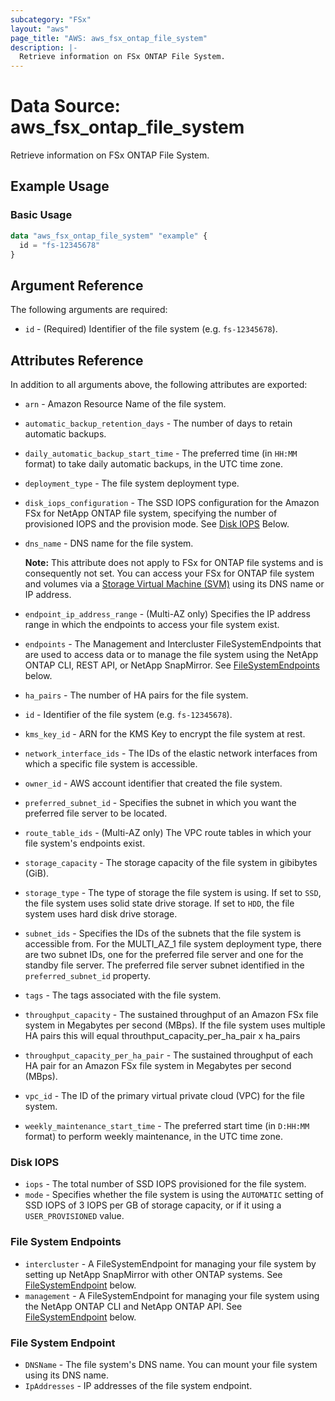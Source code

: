 ```yaml
---
subcategory: "FSx"
layout: "aws"
page_title: "AWS: aws_fsx_ontap_file_system"
description: |-
  Retrieve information on FSx ONTAP File System.
---
```


# Data Source: aws_fsx_ontap_file_system

Retrieve information on FSx ONTAP File System.

## Example Usage

### Basic Usage

```terraform
data "aws_fsx_ontap_file_system" "example" {
  id = "fs-12345678"
}
```

## Argument Reference

The following arguments are required:

* `id` - (Required) Identifier of the file system (e.g. `fs-12345678`).

## Attributes Reference

In addition to all arguments above, the following attributes are exported:

* `arn` - Amazon Resource Name of the file system.
* `automatic_backup_retention_days` - The number of days to retain automatic backups.
* `daily_automatic_backup_start_time` - The preferred time (in `HH:MM` format) to take daily automatic backups, in the UTC time zone.
* `deployment_type` - The file system deployment type.
* `disk_iops_configuration` - The SSD IOPS configuration for the Amazon FSx for NetApp ONTAP file system, specifying the number of provisioned IOPS and the provision mode. See [Disk IOPS](#disk-iops) Below.
* `dns_name` - DNS name for the file system.

  **Note:** This attribute does not apply to FSx for ONTAP file systems and is consequently not set. You can access your FSx for ONTAP file system and volumes via a [Storage Virtual Machine (SVM)](fsx_ontap_storage_virtual_machine.html) using its DNS name or IP address.
* `endpoint_ip_address_range` - (Multi-AZ only) Specifies the IP address range in which the endpoints to access your file system exist.
* `endpoints` - The Management and Intercluster FileSystemEndpoints that are used to access data or to manage the file system using the NetApp ONTAP CLI, REST API, or NetApp SnapMirror. See [FileSystemEndpoints](#file-system-endpoints) below.
* `ha_pairs` - The number of HA pairs for the file system.
* `id` - Identifier of the file system (e.g. `fs-12345678`).
* `kms_key_id` - ARN for the KMS Key to encrypt the file system at rest.
* `network_interface_ids` - The IDs of the elastic network interfaces from which a specific file system is accessible.
* `owner_id` - AWS account identifier that created the file system.
* `preferred_subnet_id` - Specifies the subnet in which you want the preferred file server to be located.
* `route_table_ids` - (Multi-AZ only) The VPC route tables in which your file system's endpoints exist.
* `storage_capacity` - The storage capacity of the file system in gibibytes (GiB).
* `storage_type` - The type of storage the file system is using. If set to `SSD`, the file system uses solid state drive storage. If set to `HDD`, the file system uses hard disk drive storage.
* `subnet_ids` - Specifies the IDs of the subnets that the file system is accessible from. For the MULTI_AZ_1 file system deployment type, there are two subnet IDs, one for the preferred file server and one for the standby file server. The preferred file server subnet identified in the `preferred_subnet_id` property.
* `tags` - The tags associated with the file system.
* `throughput_capacity` - The sustained throughput of an Amazon FSx file system in Megabytes per second (MBps). If the file system uses multiple HA pairs this will equal throuthput_capacity_per_ha_pair x ha_pairs
* `throughput_capacity_per_ha_pair` - The sustained throughput of each HA pair for an Amazon FSx file system in Megabytes per second (MBps).
* `vpc_id` - The ID of the primary virtual private cloud (VPC) for the file system.
* `weekly_maintenance_start_time` - The preferred start time (in `D:HH:MM` format) to perform weekly maintenance, in the UTC time zone.

### Disk IOPS

* `iops` - The total number of SSD IOPS provisioned for the file system.
* `mode` - Specifies whether the file system is using the `AUTOMATIC` setting of SSD IOPS of 3 IOPS per GB of storage capacity, or if it using a `USER_PROVISIONED` value.

### File System Endpoints

* `intercluster` - A FileSystemEndpoint for managing your file system by setting up NetApp SnapMirror with other ONTAP systems. See [FileSystemEndpoint](#file-system-endpoint) below.
* `management` - A FileSystemEndpoint for managing your file system using the NetApp ONTAP CLI and NetApp ONTAP API. See [FileSystemEndpoint](#file-system-endpoint) below.

### File System Endpoint

* `DNSName` - The file system's DNS name. You can mount your file system using its DNS name.
* `IpAddresses` - IP addresses of the file system endpoint.
